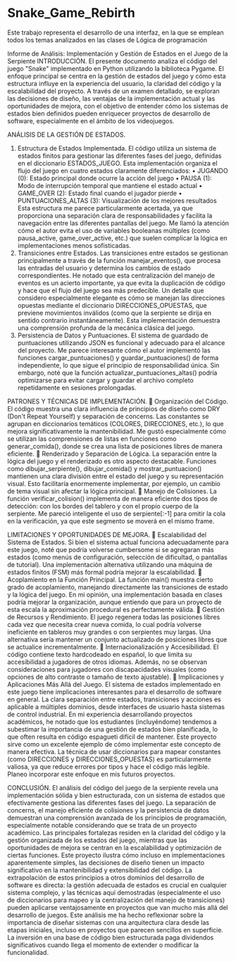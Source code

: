 # Snake_Game_Rebirth
Este trabajo representa el desarrollo de una interfaz, en la que se emplean todos los temas analizados en las clases de Lógica de programación

Informe de Análisis: Implementación y Gestión de Estados en el Juego de la Serpiente
INTRODUCCIÓN.
El presente documento analiza el código del juego "Snake" implementado en Python utilizando la biblioteca Pygame. El enfoque principal se centra en la gestión de estados del juego y cómo esta estructura influye en la experiencia del usuario, la claridad del código y la escalabilidad del proyecto. A través de un examen detallado, se exploran las decisiones de diseño, las ventajas de la implementación actual y las oportunidades de mejora, con el objetivo de entender cómo los sistemas de estados bien definidos pueden enriquecer proyectos de desarrollo de software, especialmente en el ámbito de los videojuegos.

ANÁLISIS DE LA GESTIÓN DE ESTADOS.
1.	Estructura de Estados Implementada.
El código utiliza un sistema de estados finitos para gestionar las diferentes fases del juego, definidas en el diccionario ESTADOS_JUEGO. Esta implementación organiza el flujo del juego en cuatro estados claramente diferenciados:
•	JUGANDO (0): Estado principal donde ocurre la acción del juego
•	PAUSA (1): Modo de interrupción temporal que mantiene el estado actual
•	GAME_OVER (2): Estado final cuando el jugador pierde
•	PUNTUACIONES_ALTAS (3): Visualización de los mejores resultados
Esta estructura me parece particularmente acertada, ya que proporciona una separación clara de responsabilidades y facilita la navegación entre las diferentes pantallas del juego. Me llamó la atención cómo el autor evita el uso de variables booleanas múltiples (como pausa_active, game_over_active, etc.) que suelen complicar la lógica en implementaciones menos sofisticadas.
2.	Transiciones entre Estados.
Las transiciones entre estados se gestionan principalmente a través de la función manejar_eventos(), que procesa las entradas del usuario y determina los cambios de estado correspondientes. He notado que esta centralización del manejo de eventos es un acierto importante, ya que evita la duplicación de código y hace que el flujo del juego sea más predecible.
Un detalle que considero especialmente elegante es cómo se manejan las direcciones opuestas mediante el diccionario DIRECCIONES_OPUESTAS, que previene movimientos inválidos (como que la serpiente se dirija en sentido contrario instantáneamente). Esta implementación demuestra una comprensión profunda de la mecánica clásica del juego.
3.	Persistencia de Datos y Puntuaciones.
El sistema de guardado de puntuaciones utilizando JSON es funcional y adecuado para el alcance del proyecto. Me parece interesante cómo el autor implementó las funciones cargar_puntuaciones() y guardar_puntuaciones() de forma independiente, lo que sigue el principio de responsabilidad única. Sin embargo, noté que la función actualizar_puntuaciones_altas() podría optimizarse para evitar cargar y guardar el archivo completo repetidamente en sesiones prolongadas.

PATRONES Y TÉCNICAS DE IMPLEMENTACIÓN.
	Organización del Código.
El código muestra una clara influencia de principios de diseño como DRY (Don't Repeat Yourself) y separación de concerns. Las constantes se agrupan en diccionarios temáticos (COLORES, DIRECCIONES, etc.), lo que mejora significativamente la mantenibilidad. Me gustó especialmente cómo se utilizan las comprensiones de listas en funciones como generar_comida(), donde se crea una lista de posiciones libres de manera eficiente.
	Renderizado y Separación de Lógica.
La separación entre la lógica del juego y el renderizado es otro aspecto destacable. 
Funciones como dibujar_serpiente(), dibujar_comida() y mostrar_puntuacion() mantienen una clara división entre el estado del juego y su representación visual. Esto facilitaría enormemente implementar, por ejemplo, un cambio de tema visual sin afectar la lógica principal.
	Manejo de Colisiones.
La función verificar_colision() implementa de manera eficiente dos tipos de detección: con los bordes del tablero y con el propio cuerpo de la serpiente. Me pareció inteligente el uso de serpiente[:-1] para omitir la cola en la verificación, ya que este segmento se moverá en el mismo frame.

LIMITACIONES Y OPORTUNIDADES DE MEJORA.
	Escalabilidad del Sistema de Estados.
Si bien el sistema actual funciona adecuadamente para este juego, noté que podría volverse cumbersome si se agregaran más estados (como menús de configuración, selección de dificultad, o pantallas de tutorial). Una implementación alternativa utilizando una máquina de estados finitos (FSM) más formal podría mejorar la escalabilidad.
	Acoplamiento en la Función Principal.
La función main() muestra cierto grado de acoplamiento, manejando directamente las transiciones de estado y la lógica del juego. En mi opinión, una implementación basada en clases podría mejorar la organización, aunque entiendo que para un proyecto de esta escala la aproximación procedural es perfectamente válida.
	Gestión de Recursos y Rendimiento.
El juego regenera todas las posiciones libres cada vez que necesita crear nueva comida, lo cual podría volverse ineficiente en tableros muy grandes o con serpientes muy largas. Una alternativa sería mantener un conjunto actualizado de posiciones libres que se actualice incrementalmente.
	Internacionalización y Accesibilidad.
El código contiene texto hardcodeado en español, lo que limita su accesibilidad a jugadores de otros idiomas. Además, no se observan consideraciones para jugadores con discapacidades visuales (como opciones de alto contraste o tamaño de texto ajustable).
	Implicaciones y Aplicaciones Más Allá del Juego.
El sistema de estados implementado en este juego tiene implicaciones interesantes para el desarrollo de software en general. La clara separación entre estados, transiciones y acciones es aplicable a múltiples dominios, desde interfaces de usuario hasta sistemas de control industrial.
En mi experiencia desarrollando proyectos académicos, he notado que los estudiantes (incluyéndome) tendemos a subestimar la importancia de una gestión de estados bien planificada, lo que often resulta en código espagueti difícil de mantener. Este proyecto sirve como un excelente ejemplo de cómo implementar este concepto de manera efectiva.
La técnica de usar diccionarios para mapear constantes (como DIRECCIONES y DIRECCIONES_OPUESTAS) es particularmente valiosa, ya que reduce errores por tipos y hace el código más legible. Planeo incorporar este enfoque en mis futuros proyectos.

CONCLUSIÓN.
El análisis del código del juego de la serpiente revela una implementación sólida y bien estructurada, con un sistema de estados que efectivamente gestiona las diferentes fases del juego. La separación de concerns, el manejo eficiente de colisiones y la persistencia de datos demuestran una comprensión avanzada de los principios de programación, especialmente notable considerando que se trata de un proyecto académico.
Las principales fortalezas residen en la claridad del código y la gestión organizada de los estados del juego, mientras que las oportunidades de mejora se centran en la escalabilidad y optimización de ciertas funciones. Este proyecto ilustra cómo incluso en implementaciones aparentemente simples, las decisiones de diseño tienen un impacto significativo en la mantenibilidad y extensibilidad del código.
La extrapolación de estos principios a otros dominios del desarrollo de software es directa: la gestión adecuada de estados es crucial en cualquier sistema complejo, y las técnicas aquí demostradas (especialmente el uso de diccionarios para mapeo y la centralización del manejo de transiciones) pueden aplicarse ventajosamente en proyectos que van mucho más allá del desarrollo de juegos.
Este análisis me ha hecho reflexionar sobre la importancia de diseñar sistemas con una arquitectura clara desde las etapas iniciales, incluso en proyectos que parecen sencillos en superficie. La inversión en una base de código bien estructurada paga dividendos significativos cuando llega el momento de extender o modificar la funcionalidad.
